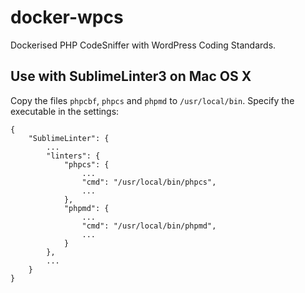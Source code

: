 # docker-wpcs
Dockerised PHP CodeSniffer with WordPress Coding Standards.

## Use with SublimeLinter3 on Mac OS X
Copy the files `phpcbf`, `phpcs` and `phpmd` to `/usr/local/bin`.
Specify the executable in the settings:
```
{
	"SublimeLinter": {
		...
		"linters": {
			"phpcs": {
				...
				"cmd": "/usr/local/bin/phpcs",
				...
			},
			"phpmd": {
				...
				"cmd": "/usr/local/bin/phpmd",
				...
			}
		},
		...
	}
}
```

